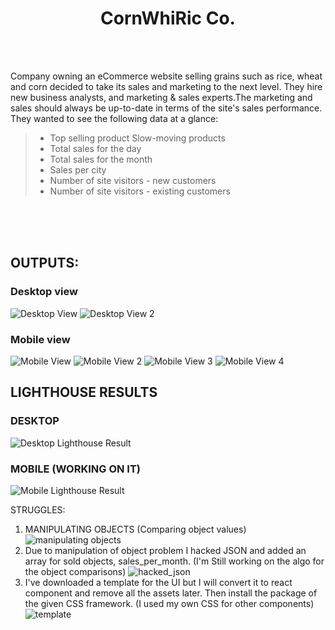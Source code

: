 <h1 align="center"> CornWhiRic Co.</h1>

<br/>
<br/>

Company owning an eCommerce website selling grains such as rice, wheat and corn decided to take its sales and marketing to the next level. They hire new business analysts, and marketing & sales experts.The marketing and sales should always be up-to-date in terms of the site's sales performance. They wanted to see the following data at a glance:

> - Top selling product Slow-moving products
> - Total sales for the day
> - Total sales for the month
> - Sales per city
> - Number of site visitors - new customers
> - Number of site visitors - existing customers

<br/>
<br/>
<br/>

## OUTPUTS:

### Desktop view

![Desktop View](DesktopView.png "Desktop View")
![Desktop View 2](DesktopView2.png "Desktop View 2")

### Mobile view

![Mobile View](Mobile_1.png "Mobile View")
![Mobile View 2](Mobile_3.png "Mobile View 2")
![Mobile View 3](Mobile_4.png "Mobile View 3")
![Mobile View 4](Mobile_5.png "Mobile View 4")

## LIGHTHOUSE RESULTS

### DESKTOP

![Desktop Lighthouse Result](Desktop_Lighthouse.png "Desktop Lighthouse Result")

### MOBILE (WORKING ON IT)

![Mobile Lighthouse Result](Mobile_Lighthouse.png "Mobile Lighthouse Result")

STRUGGLES:

1.  MANIPULATING OBJECTS (Comparing object values)
    ![manipulating objects](manipulating_object.png "Manipulating Object")
2.  Due to manipulation of object problem I hacked JSON and added an array for sold objects, sales_per_month. (I'm Still working on the algo for the object comparisons)
    ![hacked_json](json_hack.png "JSON HACKED")
3.  I've downloaded a template for the UI but I will convert it to react component and remove all the assets later. Then install the package of the given CSS framework. (I used my own CSS for other components)
    ![template](template.png "template")
